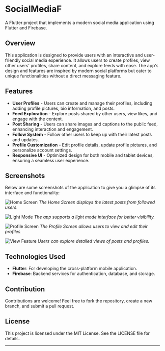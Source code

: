# SocialMediaF

A Flutter project that implements a modern social media application using Flutter and Firebase.

## Overview
This application is designed to provide users with an interactive and user-friendly social media experience. It allows users to create profiles, view other users' profiles, share content, and explore feeds with ease. The app's design and features are inspired by modern social platforms but cater to unique functionalities without a direct messaging feature.

## Features

- **User Profiles** - Users can create and manage their profiles, including adding profile pictures, bio information, and posts.
- **Feed Exploration** - Explore posts shared by other users, view likes, and engage with the content.
- **Post Sharing** - Users can share images and captions to the public feed, enhancing interaction and engagement.
- **Follow System** - Follow other users to keep up with their latest posts and updates.
- **Profile Customization** - Edit profile details, update profile pictures, and personalize account settings.
- **Responsive UI** - Optimized design for both mobile and tablet devices, ensuring a seamless user experience.

## Screenshots

Below are some screenshots of the application to give you a glimpse of its interface and functionality:

![Home Screen](images/home.png)
*The Home Screen displays the latest posts from followed users.*

![Light Mode](images/lightMode.png)
*The app supports a light mode interface for better visibility.*

![Profile Screen](images/profile.png)
*The Profile Screen allows users to view and edit their profiles.*

![View Feature](images/view.png)
*Users can explore detailed views of posts and profiles.*

## Technologies Used

- **Flutter**: For developing the cross-platform mobile application.
- **Firebase**: Backend services for authentication, database, and storage.


## Contribution

Contributions are welcome! Feel free to fork the repository, create a new branch, and submit a pull request.

## License

This project is licensed under the MIT License. See the LICENSE file for details.

---

